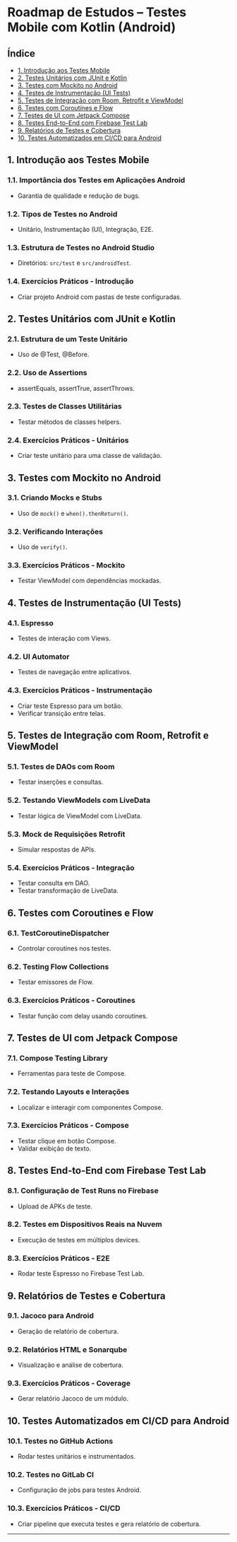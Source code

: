 # Roadmap de Estudos – Testes Mobile com Kotlin (Android)

## Índice

- [1. Introdução aos Testes Mobile](#1-introdução-aos-testes-mobile)
- [2. Testes Unitários com JUnit e Kotlin](#2-testes-unitários-com-junit-e-kotlin)
- [3. Testes com Mockito no Android](#3-testes-com-mockito-no-android)
- [4. Testes de Instrumentação (UI Tests)](#4-testes-de-instrumentação-ui-tests)
- [5. Testes de Integração com Room, Retrofit e ViewModel](#5-testes-de-integração-com-room-retrofit-e-viewmodel)
- [6. Testes com Coroutines e Flow](#6-testes-com-coroutines-e-flow)
- [7. Testes de UI com Jetpack Compose](#7-testes-de-ui-com-jetpack-compose)
- [8. Testes End-to-End com Firebase Test Lab](#8-testes-end-to-end-com-firebase-test-lab)
- [9. Relatórios de Testes e Cobertura](#9-relatórios-de-testes-e-cobertura)
- [10. Testes Automatizados em CI/CD para Android](#10-testes-automatizados-em-cicd-para-android)

## 1. Introdução aos Testes Mobile

### 1.1. Importância dos Testes em Aplicações Android
- Garantia de qualidade e redução de bugs.

### 1.2. Tipos de Testes no Android
- Unitário, Instrumentação (UI), Integração, E2E.

### 1.3. Estrutura de Testes no Android Studio
- Diretórios: `src/test` e `src/androidTest`.

### 1.4. Exercícios Práticos - Introdução
- Criar projeto Android com pastas de teste configuradas.

## 2. Testes Unitários com JUnit e Kotlin

### 2.1. Estrutura de um Teste Unitário
- Uso de @Test, @Before.

### 2.2. Uso de Assertions
- assertEquals, assertTrue, assertThrows.

### 2.3. Testes de Classes Utilitárias
- Testar métodos de classes helpers.

### 2.4. Exercícios Práticos - Unitários
- Criar teste unitário para uma classe de validação.

## 3. Testes com Mockito no Android

### 3.1. Criando Mocks e Stubs
- Uso de `mock()` e `when().thenReturn()`.

### 3.2. Verificando Interações
- Uso de `verify()`.

### 3.3. Exercícios Práticos - Mockito
- Testar ViewModel com dependências mockadas.

## 4. Testes de Instrumentação (UI Tests)

### 4.1. Espresso
- Testes de interação com Views.

### 4.2. UI Automator
- Testes de navegação entre aplicativos.

### 4.3. Exercícios Práticos - Instrumentação
- Criar teste Espresso para um botão.
- Verificar transição entre telas.

## 5. Testes de Integração com Room, Retrofit e ViewModel

### 5.1. Testes de DAOs com Room
- Testar inserções e consultas.

### 5.2. Testando ViewModels com LiveData
- Testar lógica de ViewModel com LiveData.

### 5.3. Mock de Requisições Retrofit
- Simular respostas de APIs.

### 5.4. Exercícios Práticos - Integração
- Testar consulta em DAO.
- Testar transformação de LiveData.

## 6. Testes com Coroutines e Flow

### 6.1. TestCoroutineDispatcher
- Controlar coroutines nos testes.

### 6.2. Testing Flow Collections
- Testar emissores de Flow.

### 6.3. Exercícios Práticos - Coroutines
- Testar função com delay usando coroutines.

## 7. Testes de UI com Jetpack Compose

### 7.1. Compose Testing Library
- Ferramentas para teste de Compose.

### 7.2. Testando Layouts e Interações
- Localizar e interagir com componentes Compose.

### 7.3. Exercícios Práticos - Compose
- Testar clique em botão Compose.
- Validar exibição de texto.

## 8. Testes End-to-End com Firebase Test Lab

### 8.1. Configuração de Test Runs no Firebase
- Upload de APKs de teste.

### 8.2. Testes em Dispositivos Reais na Nuvem
- Execução de testes em múltiplos devices.

### 8.3. Exercícios Práticos - E2E
- Rodar teste Espresso no Firebase Test Lab.

## 9. Relatórios de Testes e Cobertura

### 9.1. Jacoco para Android
- Geração de relatório de cobertura.

### 9.2. Relatórios HTML e Sonarqube
- Visualização e análise de cobertura.

### 9.3. Exercícios Práticos - Coverage
- Gerar relatório Jacoco de um módulo.

## 10. Testes Automatizados em CI/CD para Android

### 10.1. Testes no GitHub Actions
- Rodar testes unitários e instrumentados.

### 10.2. Testes no GitLab CI
- Configuração de jobs para testes Android.

### 10.3. Exercícios Práticos - CI/CD
- Criar pipeline que executa testes e gera relatório de cobertura.

---

